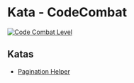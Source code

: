 # Kata - CodeCombat

[![Code Combat Level](https://www.codewars.com/users/MajorTom327/badges/large)](https://www.codewars.com/users/MajorTom327)

## Katas

- [Pagination Helper](PaginationHelper/README.md)
